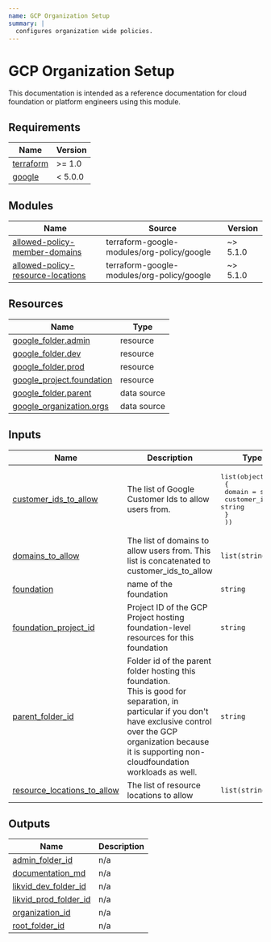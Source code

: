 ```yaml
---
name: GCP Organization Setup
summary: |
  configures organization wide policies.
---
```


# GCP Organization Setup

This documentation is intended as a reference documentation for cloud foundation or platform engineers using this module.

<!-- BEGIN_TF_DOCS -->
## Requirements

| Name | Version |
|------|---------|
| <a name="requirement_terraform"></a> [terraform](#requirement\_terraform) | >= 1.0 |
| <a name="requirement_google"></a> [google](#requirement\_google) | < 5.0.0 |

## Modules

| Name | Source | Version |
|------|--------|---------|
| <a name="module_allowed-policy-member-domains"></a> [allowed-policy-member-domains](#module\_allowed-policy-member-domains) | terraform-google-modules/org-policy/google | ~> 5.1.0 |
| <a name="module_allowed-policy-resource-locations"></a> [allowed-policy-resource-locations](#module\_allowed-policy-resource-locations) | terraform-google-modules/org-policy/google | ~> 5.1.0 |

## Resources

| Name | Type |
|------|------|
| [google_folder.admin](https://registry.terraform.io/providers/hashicorp/google/latest/docs/resources/folder) | resource |
| [google_folder.dev](https://registry.terraform.io/providers/hashicorp/google/latest/docs/resources/folder) | resource |
| [google_folder.prod](https://registry.terraform.io/providers/hashicorp/google/latest/docs/resources/folder) | resource |
| [google_project.foundation](https://registry.terraform.io/providers/hashicorp/google/latest/docs/resources/project) | resource |
| [google_folder.parent](https://registry.terraform.io/providers/hashicorp/google/latest/docs/data-sources/folder) | data source |
| [google_organization.orgs](https://registry.terraform.io/providers/hashicorp/google/latest/docs/data-sources/organization) | data source |

## Inputs

| Name | Description | Type | Default | Required |
|------|-------------|------|---------|:--------:|
| <a name="input_customer_ids_to_allow"></a> [customer\_ids\_to\_allow](#input\_customer\_ids\_to\_allow) | The list of Google Customer Ids to allow users from. | <pre>list(object(<br/>    {<br/>      domain      = string<br/>      customer_id = string<br/>    }<br/>  ))</pre> | `[]` | no |
| <a name="input_domains_to_allow"></a> [domains\_to\_allow](#input\_domains\_to\_allow) | The list of domains to allow users from. This list is concatenated to customer\_ids\_to\_allow | `list(string)` | n/a | yes |
| <a name="input_foundation"></a> [foundation](#input\_foundation) | name of the foundation | `string` | n/a | yes |
| <a name="input_foundation_project_id"></a> [foundation\_project\_id](#input\_foundation\_project\_id) | Project ID of the GCP Project hosting foundation-level resources for this foundation | `string` | n/a | yes |
| <a name="input_parent_folder_id"></a> [parent\_folder\_id](#input\_parent\_folder\_id) | Folder id of the parent folder hosting this foundation.<br/>    This is good for separation, in particular if you don't have exclusive control over the GCP organization because<br/>    it is supporting non-cloudfoundation workloads as well. | `string` | n/a | yes |
| <a name="input_resource_locations_to_allow"></a> [resource\_locations\_to\_allow](#input\_resource\_locations\_to\_allow) | The list of resource locations to allow | `list(string)` | n/a | yes |

## Outputs

| Name | Description |
|------|-------------|
| <a name="output_admin_folder_id"></a> [admin\_folder\_id](#output\_admin\_folder\_id) | n/a |
| <a name="output_documentation_md"></a> [documentation\_md](#output\_documentation\_md) | n/a |
| <a name="output_likvid_dev_folder_id"></a> [likvid\_dev\_folder\_id](#output\_likvid\_dev\_folder\_id) | n/a |
| <a name="output_likvid_prod_folder_id"></a> [likvid\_prod\_folder\_id](#output\_likvid\_prod\_folder\_id) | n/a |
| <a name="output_organization_id"></a> [organization\_id](#output\_organization\_id) | n/a |
| <a name="output_root_folder_id"></a> [root\_folder\_id](#output\_root\_folder\_id) | n/a |
<!-- END_TF_DOCS -->